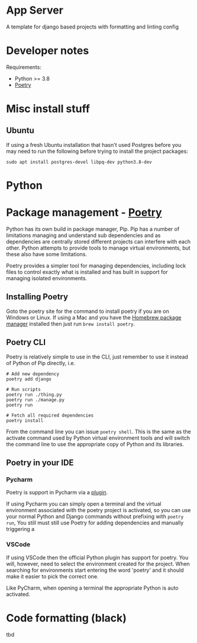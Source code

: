 # App Server 
A template for django based projects with formatting and linting config


# Developer notes
Requirements:
* Python >= 3.8
* [Poetry](https://python-poetry.org/docs/)

# Misc install stuff

## Ubuntu
If using a fresh Ubuntu installation that hasn't used Postgres before you may need to run the following before trying to install the project packages:

```
sudo apt install postgres-devel libpq-dev python3.8-dev
```

# Python

# Package management - [Poetry](https://python-poetry.org/)
Python has its own build in package manager, Pip. Pip has a number of limitations managing and understand sub
dependencies and as dependencies are centrally stored different projects can interfere with each other. Python attempts
to provide tools to manage virtual environments, but these also have some limitations.

Poetry provides a simpler tool for managing dependencies, including lock files to control exactly what is installed and
has built in support for managing isolated environments.

## Installing Poetry
Goto the poetry site for the command to install poetry if you are on Windows or Linux. If using a Mac and you have 
the [Homebrew package manager](https://brew.sh/) installed then just run `brew install poetry`.

## Poetry CLI
Poetry is relatively simple to use in the CLI, just remember to use it instead of Python of Pip directly, i.e.

```
# Add new dependency
poetry add django

# Run scripts
poetry run ./thing.py
poetry run ./manage.py
poetry run 

# Fetch all required dependencies
poetry install 
```

From the command line you can issue `poetry shell`. This is the same as the activate command used by
Python virtual environment tools and will switch the command line to use the appropriate copy of Python and its
libraries.

## Poetry in your IDE
### Pycharm
Poetry is support in Pycharm via a [plugin](https://plugins.jetbrains.com/plugin/14307-poetry).

If using Pycharm you can simply open a terminal and the virtual environment associated with the poetry
project is activated, so you can use your normal Python and Django commands without prefixing with `poetry run`, You
still must still use Poetry for adding dependencies and manually triggering a 

### VSCode
If using VSCode then the official Python plugin has support for poetry. You will, however, need to select the
environment created for the project. When searching for environments start entering the word 'poetry' 
and it should make it easier to pick the correct one.

Like PyCharm, when opening a terminal the appropriate Python is auto activated.


# Code formatting (black)
tbd
